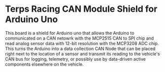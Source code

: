 # Terps Racing CAN Module Shield for Arduino Uno

This board is a shield for Arduino uno that allows the Arduino to communicated on a CAN netowrk with the MCP2515 CAN to SPI chip and read analog sensor data with 12-bit resolution with the MCP3208 ADC chip. This turns the Arduino into a data collection CAN Node that can be placed right next to the location of a sensor and transmit its reading to the vehicle's CAN bus for logging, telemetry, or possibly use by data-driven active components elsewhere on the vehicle. 
